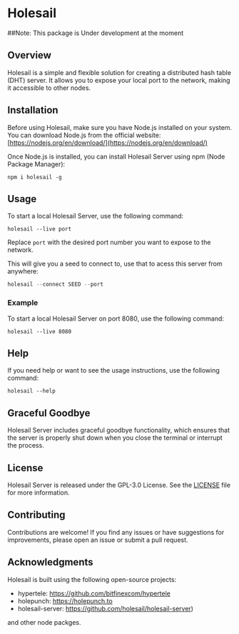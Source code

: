  # Holesail
##Note: This package is Under development at the moment
## Overview

Holesail is a simple and flexible solution for creating a distributed hash table (DHT) server. It allows you to expose your local port to the network, making it accessible to other nodes.

## Installation

Before using Holesail, make sure you have Node.js installed on your system. You can download Node.js from the official website: [https://nodejs.org/en/download/](https://nodejs.org/en/download/)

Once Node.js is installed, you can install Holesail Server using npm (Node Package Manager):

```
npm i holesail -g
```

## Usage

To start a local Holesail Server, use the following command:

```
holesail --live port
```
Replace `port` with the desired port number you want to expose to the network.

This will give you a seed to connect to, use that to acess this server from anywhere:

```js
holesail --connect SEED --port
```


### Example

To start a local Holesail Server on port 8080, use the following command:

```
holesail --live 8080
```

## Help

If you need help or want to see the usage instructions, use the following command:

```
holesail --help
```

## Graceful Goodbye

Holesail Server includes graceful goodbye functionality, which ensures that the server is properly shut down when you close the terminal or interrupt the process.

## License

Holesail Server is released under the GPL-3.0 License. See the [LICENSE](https://www.gnu.org/licenses/gpl-3.0.en.html) file for more information.

## Contributing

Contributions are welcome! If you find any issues or have suggestions for improvements, please open an issue or submit a pull request.

## Acknowledgments

Holesail is built using the following open-source projects:

- hypertele: https://github.com/bitfinexcom/hypertele
- holepunch: https://holepunch.to
- holesail-server: https://github.com/holesail/holesail-server)

and other node packges.
